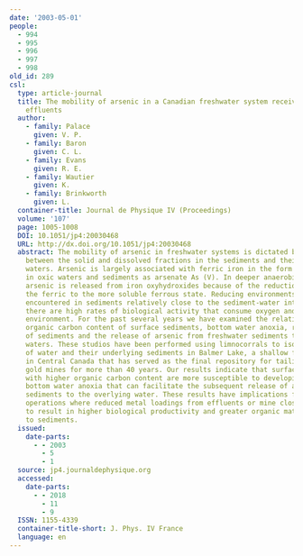 ```yaml
---
date: '2003-05-01'
people:
  - 994
  - 995
  - 996
  - 997
  - 998
old_id: 289
csl:
  type: article-journal
  title: The mobility of arsenic in a Canadian freshwater system receiving gold mine
    effluents
  author:
    - family: Palace
      given: V. P.
    - family: Baron
      given: C. L.
    - family: Evans
      given: R. E.
    - family: Wautier
      given: K.
    - family: Brinkworth
      given: L.
  container-title: Journal de Physique IV (Proceedings)
  volume: '107'
  page: 1005-1008
  DOI: 10.1051/jp4:20030468
  URL: http://dx.doi.org/10.1051/jp4:20030468
  abstract: The mobility of arsenic in freshwater systems is dictated by its partitioning
    between the solid and dissolved fractions in the sediments and their interstitial
    waters. Arsenic is largely associated with ferric iron in the form of oxyhydroxides
    in oxic waters and sediments as arsenate As (V). In deeper anaerobic sediments
    arsenic is released from iron oxyhydroxides because of the reduction of iron from
    the ferric to the more soluble ferrous state. Reducing environments can also be
    encountered in sediments relatively close to the sediment-water interface when
    there are high rates of biological activity that consume oxygen and create a reducing
    environment. For the past several years we have examined the relationships between
    organic carbon content of surface sediments, bottom water anoxia, redox zonation
    of sediments and the release of arsenic from freshwater sediments to the overlying
    waters. These studios have been performed using limnocorrals to isolate columns
    of water and their underlying sediments in Balmer Lake, a shallow freshwater system
    in Central Canada that has served as the final repository for tailings from two
    gold mines for more than 40 years. Our results indicate that surface sediments
    with higher organic carbon content are more susceptible to developing late season
    bottom water anoxia that can facilitate the subsequent release of arsenic from
    sediments to the overlying water. These results have implications for metal mining
    operations where reduced metal loadings from effluents or mine closure are expected
    to result in higher biological productivity and greater organic matter deposition
    to sediments.
  issued:
    date-parts:
      - - 2003
        - 5
        - 1
  source: jp4.journaldephysique.org
  accessed:
    date-parts:
      - - 2018
        - 11
        - 9
  ISSN: 1155-4339
  container-title-short: J. Phys. IV France
  language: en
---
```


